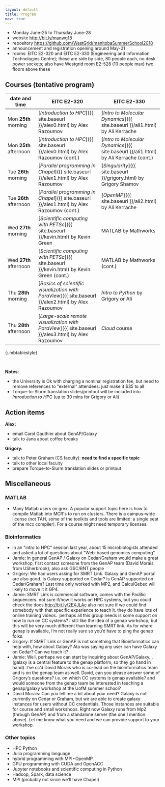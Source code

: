 ```yaml
---
layout: default
title: Program
nav: true
---
```


- Monday June-25 to Thursday June-28
- website http://bit.ly/manwg18
- repository https://github.com/WestGrid/manitobaSummerSchool2018
- announcement and registration opening around May-01
- rooms: EITC E2-320 and EITC E2-330 (Engineering and Information Technologies Centre); these are side by
  side, 80 people each, no desk power sockets; also have Westgrid room E2-528 (10 people max) two floors
  above these

## Courses (tentative program)

| date and time | EITC E2-320 | EITC E2-330 |
| ------------- | --------------- | ----------------- |
| Mon **25th** morning | [*Introduction to HPC*]({{ site.baseurl }}/alex0.html) by Alex Razoumov | [*Intro to Molecular Dynamics*]({{ site.baseurl }}/ali1.html) by Ali Kerrache |
| Mon **25th** afternoon | [*Introduction to HPC*]({{ site.baseurl }}/alex0.html) by Alex Razoumov (cont.) | [*Intro to Molecular Dynamics*]({{ site.baseurl }}/ali1.html) by Ali Kerrache (cont.) |
| Tue **26th** morning | [*Parallel programming in Chapel*]({{ site.baseurl }}/alex1.html) by Alex Razoumov | [*Singularity*]({{ site.baseurl }}/grigory.html) by Grigory Shamov |
| Tue **26th** afternoon | [*Parallel programming in Chapel*]({{ site.baseurl }}/alex1.html) by Alex Razoumov (cont.) | [*OpenMP*]({{ site.baseurl }}/ali2.html) by Ali Kerrache |
| Wed **27th** morning | [*Scientific computing with PETSc*]({{ site.baseurl }}/kevin.html) by Kevin Green | MATLAB by Mathworks |
| Wed **27th** afternoon | [*Scientific computing with PETSc*]({{ site.baseurl }}/kevin.html) by Kevin Green (cont.) | MATLAB by Mathworks (cont.) |
| Thu **28th** morning | [*Basics of scientific visualization with ParaView*]({{ site.baseurl }}/alex2.html) by Alex Razoumov | *Intro to Python* by Grigory or Ali |
| Thu **28th** afternoon | [*Large-scale remote visualization with ParaView*]({{ site.baseurl }}/alex3.html) by Alex Razoumov | *Cloud* course |
{:.mbtablestyle}

&nbsp;

**Notes**:
- the University is Ok with charging a nominal registration fee, but need to remove references to
  "external" attendees: just make it $35 to all
- Torque-to-Slurm translation slides/printout will be included into *Introduction to HPC* (up to 30 mins
  for Grigory or Ali)

## Action items

**Alex:**
- email Carol Gauthier about GenAP/Galaxy
- talk to Jana about coffee breaks

**Grigory:**
- talk to Peter Graham (CS faculty): **need to find a specific topic**
- talk to other local faculty
- prepare Torque-to-Slurm translation slides or printout

## Miscellaneous

### MATLAB
- Many Matlab users on grex. A popular support topic here is how to compile Matlab into MCR's to run on
  clusters. There is a campus-wide license (not TAH, some of the toolkits and tools are limited: a single
  seat of the mcc compiler). For a course might need temporary licenses.

### Bioinformatics

- in an "intro to HPC" session last year, about 15 microbiologists attended and asked a lot of questions
  about "Web-based genomics computing"
- Jamie: in general GenAP / Galaxy on Cedar/Graham would make a great workshop; first contact someone
  from the GenAP team (David Morais from USherbrook); also ask GSC/BNT people
- Grigory: We had users asking for SMRT Link. Galaxy and GenAP portal are also good. Is Galaxy supported
  on Cedar? Is GenAP supported on Cedar/Graham? Last time only worked with MP2, and CalculQebec will
  likely to move it it GP4.
- Jamie: SMRT Link is commercial software, comes with the PacBio sequencers. not sure if/how it works on
  HPC systems, but you could check the docs http://bit.ly/2EXJLAc also not sure if we could find somebody
  with that specific experience to teach it. they do have lots of online training videos.  perhaps all
  this group needs is some support on how to run on CC systems? I still like the idea of a genap
  workshop, but this will be very much different than learning SMRT link. As for where genap is
  available, I’m not really sure so you’d have to ping the genap folks.
- Grigory: If SMRT Link or GenAP is not something that Bioinformatics can help with, how about Galaxy?
  Ata was saying any user can have Galaxy on Cedar? Can we teach it?
- Jamie: Well, perhaps we can start by inquiring about GenAP/Galaxy… (galaxy is a central feature to the
  genap platform, so they go hand in hand). I’ve cc’d David Morais who is co-lead on the bioinformatics
  team and is on the genap team as well. David, can you please answer some of Grigory’s questions?
  i.e. on which CC systems is genap available? and would someone from the genap team be interested in
  teaching a genap/galaxy workshop at the UofM summer school?
- David Morais: Can you tell me a bit about your need? Galaxy is not currently on Cedar or Graham, but we
  are able to create galaxy instances for users without CC credentials. Those instances are suitable for
  course and small workshops. Right now Galaxy runs from Mp2 (through GenAP) and from a standalone server
  (the one I mention above). Let me know what you need and we can provide support to your workshop.

### Other topics

- HPC Python
- Julia programming language
- hybrid programming with MPI+OpenMP
- GPU programming with CUDA and OpenACC
- Jupyter notebooks and scientific computing in Python
- Hadoop, Spark, data science
- MPI (probably not since we'll have Chapel)
